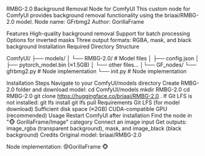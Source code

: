RMBG-2.0 Background Removal Node for ComfyUI
This custom node for ComfyUI provides background removal functionality using the briaai/RMBG-2.0 model.
Node name: GFrbmg2
Author: GorillaFrame


Features
High-quality background removal
Support for batch processing
Options for inverted masks
Three output formats: RGBA, mask, and black background
Installation
Required Directory Structure

ComfyUI/
├── models/
│   └── RMBG-2.0/ # Model files
│   	├── config.json
│   	├── pytorch_model.bin (≈1.5GB)
│   	└── other files...
│└── GF_nodes/
		└── gfrbmg2.py # Node implementation
		└── init.py # Node implementation
		
Installation Steps
Navigate to your ComfyUI/models directory
Create RMBG-2.0 folder and download model:
cd ComfyUI/models
mkdir RMBG-2.0
cd RMBG-2.0
git clone https://huggingface.co/briaai/RMBG-2.0 .
If Git LFS is not installed:
git lfs install
git lfs pull
Requirements
Git LFS (for model download)
Sufficient disk space (≈2GB)
CUDA-compatible GPU (recommended)
Usage
Restart ComfyUI after installation
Find the node in "🐵 GorillaFrame/Image" category
Connect an image input
Get outputs: image_rgba (transparent background), mask, and image_black (black background)
Credits
Original model: briaai/RMBG-2.0

Node implementation: @GorillaFrame 🐵